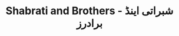 ---
title: "Shabrati and Brothers - شبراتی اینڈ برادرز"
url: /karachi/shabrati-and-brothers-shbrty-yndd-brdrz/
shop: wholesale
---